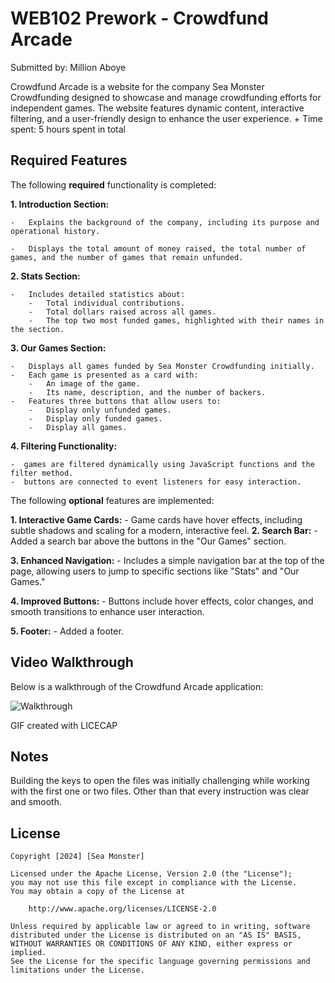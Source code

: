 # WEB102 Prework - Crowdfund Arcade

Submitted by: Million Aboye

Crowdfund Arcade is a website for the company Sea Monster Crowdfunding designed to showcase and manage crowdfunding efforts for independent games. The website features dynamic content, interactive filtering, and a user-friendly design to enhance the user experience.
+
Time spent: 5 hours spent in total

## Required Features

The following **required** functionality is completed:

**1. Introduction Section:**

    -   Explains the background of the company, including its purpose and operational history.

    -   Displays the total amount of money raised, the total number of games, and the number of games that remain unfunded.

**2. Stats Section:**

    -   Includes detailed statistics about:
        -   Total individual contributions.
        -   Total dollars raised across all games.
        -   The top two most funded games, highlighted with their names in the section.

**3. Our Games Section:**

    -   Displays all games funded by Sea Monster Crowdfunding initially.
    -   Each game is presented as a card with:
        -   An image of the game.
        -   Its name, description, and the number of backers.
    -   Features three buttons that allow users to:
        -   Display only unfunded games.
        -   Display only funded games.
        -   Display all games.
**4.  Filtering Functionality:**

    -  games are filtered dynamically using JavaScript functions and the filter method.
    -  buttons are connected to event listeners for easy interaction.

The following **optional** features are implemented:

**1. Interactive Game Cards:**
    -   Game cards have hover effects, including subtle shadows and scaling for a modern, interactive feel.
**2.  Search Bar:**
    -   Added a search bar above the buttons in the "Our Games" section.

**3.  Enhanced Navigation:**
    -   Includes a simple navigation bar at the top of the page, allowing users to jump to specific sections like "Stats" and "Our Games."

**4.  Improved Buttons:**
    -   Buttons include hover effects, color changes, and smooth transitions to enhance user interaction.

**5.  Footer:**
    -   Added a footer.



## Video Walkthrough


Below is a walkthrough of the Crowdfund Arcade application:

![Walkthrough](web102_prework/assets/Pre-work_walk%20through.gif)



GIF created with LICECAP
## Notes

Building the keys to open the files was initially challenging while working with the first one or two files. Other than that every instruction was clear and smooth.


## License

    Copyright [2024] [Sea Monster]

    Licensed under the Apache License, Version 2.0 (the "License");
    you may not use this file except in compliance with the License.
    You may obtain a copy of the License at

        http://www.apache.org/licenses/LICENSE-2.0

    Unless required by applicable law or agreed to in writing, software
    distributed under the License is distributed on an "AS IS" BASIS,
    WITHOUT WARRANTIES OR CONDITIONS OF ANY KIND, either express or implied.
    See the License for the specific language governing permissions and
    limitations under the License.
